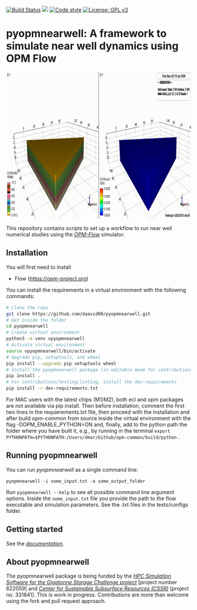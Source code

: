 [![Build Status](https://github.com/daavid00/pyopmnearwell/actions/workflows/CI.yml/badge.svg)](https://github.com/daavid00/pyopmnearwell/actions/workflows/CI.yml)
<a href="https://www.python.org/"><img src="https://img.shields.io/badge/python-3.8%20|%203.9%20|%203.10-blue.svg"></a>
[![Code style](https://img.shields.io/badge/code%20style-black-000000.svg)](https://github.com/ambv/black)
[![License: GPL v3](https://img.shields.io/badge/License-GPLv3-blue.svg)](https://www.gnu.org/licenses/gpl-3.0)

# pyopmnearwell: A framework to simulate near well dynamics using OPM Flow

<img src="docs/text/figs/introduction.gif" width="830" height="400">

This repository contains scripts to set up a workflow to run near well numerical studies
using the [_OPM-Flow_](https://opm-project.org/?page_id=19) simulator.

## Installation
You will first need to install
* Flow (https://opm-project.org)

You can install the requirements in a virtual environment with the following commands:

```bash
# Clone the repo
git clone https://github.com/daavid00/pyopmnearwell.git
# Get inside the folder
cd pyopmnearwell
# Create virtual environment
python3 -m venv vpyopmnearwell
# Activate virtual environment
source vpyopmnearwell/bin/activate
# Upgrade pip, setuptools, and wheel
pip install --upgrade pip setuptools wheel
# Install the pyopmnearwell package (in editable mode for contributions/modifications, i.e., pip install -e .)
pip install .
# For contributions/testing/linting, install the dev-requirements
pip install -r dev-requirements.txt
``` 

For MAC users with the latest chips (M1/M2), both ecl and opm packages are not available via pip install. Then
before installation, comment the first two lines in the requierements.txt file, then proceed with the installation and 
after build opm-common from source inside the virtual environment with the flag -DOPM_ENABLE_PYTHON=ON and, finally,
add to the python path the folder where you have built it, e.g., by running in the terminal
`export PYTHONPATH=$PYTHONPATH:/Users/dmar/Github/opm-common/build/python` .

## Running pyopmnearwell
You can run _pyopmnearwell_ as a single command line:
```
pyopmnearwell -i some_input.txt -o some_output_folder
```
Run `pyopmnearwell --help` to see all possible command line 
argument options. Inside the `some_input.txt` file you provide the path to the
flow executable and simulation parameters. See the .txt files in the tests/configs
folder.

## Getting started
See the [_documentation_](https://daavid00.github.io/pyopmnearwell/introduction.html).

## About pyopmnearwell
The pyopmnearwell package is being funded by the [_HPC Simulation Software for the Gigatonne Storage Challenge project_](https://www.norceresearch.no/en/projects/hpc-simulation-software-for-the-gigatonne-storage-challenge) [project number 622059] and [_Center for Sustainable Subsurface Resources (CSSR)_](https://cssr.no) 
[project no. 331841].
This is work in progress.
Contributions are more than welcome using the fork and pull request approach.
